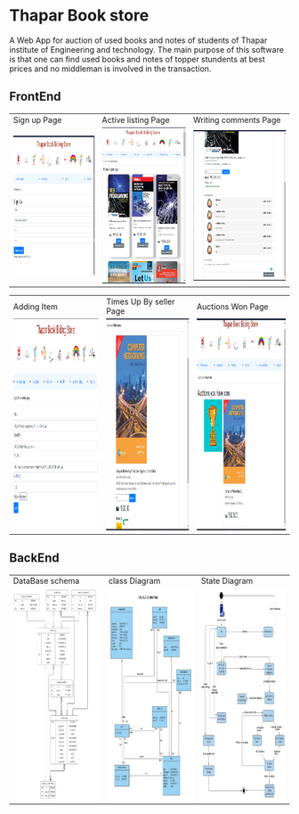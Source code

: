 
# Thapar Book store

A Web App for auction of used books and notes of students of Thapar institute of Engineering and technology.
The main purpose of this software is that one can find used books and notes of topper stundents at best prices and no middleman is involved in the
transaction. 

## FrontEnd 
<table>
  <tr>
    <td>Sign up Page </td>
     <td>Active listing Page</td>
     <td>Writing comments Page</td>
  </tr>
  <tr>
    <td><img src="https://github.com/Prince-hash-lab/Auction-Website-For-Books/blob/main/auctions/static/auctions/media/(F)%20UI%20and%20working%20snapshots/1%20sign%20up%20.png" width=300 height=250></td>
    <td><img src="https://github.com/Prince-hash-lab/Auction-Website-For-Books/blob/main/auctions/static/auctions/media/(F)%20UI%20and%20working%20snapshots/3.%20Active%20Listing.png" width=300 height=280></td>
    <td><img src="https://github.com/Prince-hash-lab/Auction-Website-For-Books/blob/main/auctions/static/auctions/media/(F)%20UI%20and%20working%20snapshots/8.%20writing%20comment%20.png" width=300 height=270></td>
  </tr>
 </table>

<table>
  <tr>
    <td>Adding Item </td>
     <td>Times Up By seller Page</td>
     <td>Auctions Won Page</td>
  </tr>
  <tr>
    <td><img src="https://github.com/Prince-hash-lab/Auction-Website-For-Books/blob/main/auctions/static/auctions/media/(F)%20UI%20and%20working%20snapshots/10.%20add%20item%20.png" width=340 height=380></td>
    <td><img src="https://github.com/Prince-hash-lab/Auction-Website-For-Books/blob/main/auctions/static/auctions/media/(F)%20UI%20and%20working%20snapshots/14.%20times%20up%20by%20seller.png" width=340 height=380></td>
    <td><img src="https://github.com/Prince-hash-lab/Auction-Website-For-Books/blob/main/auctions/static/auctions/media/(F)%20UI%20and%20working%20snapshots/15.%20Auction%20won%20history.png" width=340 height=380></td>
  </tr>
 </table>


## BackEnd

<table>
  <tr>
    <td>DataBase schema</td>
     <td>class Diagram</td>
     <td>State Diagram</td>
  </tr>
  <tr>
    <td><img src="https://github.com/Prince-hash-lab/Auction-Website-For-Books/blob/main/auctions/static/auctions/media/Database.jpg" width=340 height=380></td>
    <td><img src="https://github.com/Prince-hash-lab/Auction-Website-For-Books/blob/main/auctions/static/auctions/media/(F)%20Class%20diagram/2.0%20class%20diagram.jpg" width=340 height=380></td>
    <td><img src="https://github.com/Prince-hash-lab/Auction-Website-For-Books/blob/main/auctions/static/auctions/media/statediagram/sd.jpg" width=340 height=380></td>
  </tr>
 </table>

